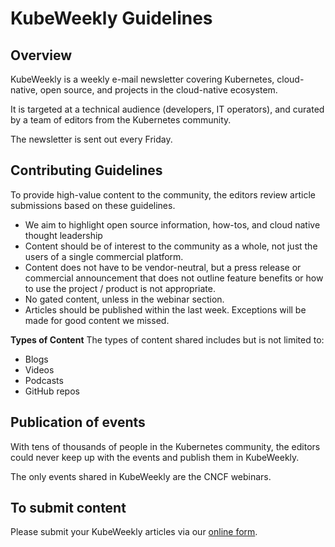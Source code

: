 # KubeWeekly Guidelines

## Overview

KubeWeekly is a weekly e-mail newsletter covering Kubernetes, cloud-native, open source, and projects in the cloud-native ecosystem.

It is targeted at a technical audience (developers, IT operators), and curated by a team of editors from the Kubernetes community.

The newsletter is sent out every Friday.

## Contributing Guidelines

To provide high-value content to the community, the editors review article submissions based on these guidelines.

* We aim to highlight open source information, how-tos, and cloud native thought leadership
* Content should be of interest to the community as a whole, not just the users of a single commercial platform.
* Content does not have to be vendor-neutral, but a press release or commercial announcement that does not outline feature benefits or how to use the project / product is not appropriate.
* No gated content, unless in the webinar section.
* Articles should be published within the last week. Exceptions will be made for good content we missed.


**Types of Content**
The types of content shared includes but is not limited to: 
* Blogs
* Videos
* Podcasts
* GitHub repos
 
## Publication of events

With tens of thousands of people in the Kubernetes community, the editors could never keep up with the events and publish them in KubeWeekly. 

The only events shared in KubeWeekly are the CNCF webinars.

## To submit content
 
Please submit your KubeWeekly articles via our [online form]([url](https://form.asana.com/?k=z6hNf3wVvlLxETIco730kw&d=9283783873717)).
